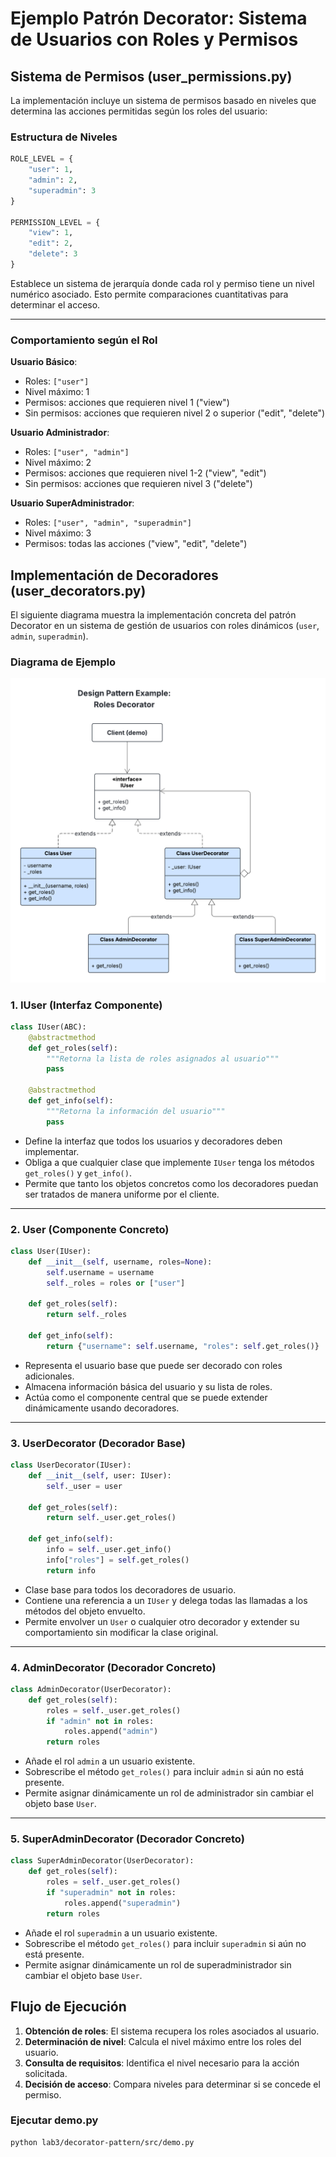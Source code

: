 
# Ejemplo Patrón Decorator: Sistema de Usuarios con Roles y Permisos

## Sistema de Permisos (user_permissions.py)

La implementación incluye un sistema de permisos basado en niveles que determina las acciones permitidas según los roles del usuario:

### Estructura de Niveles
```python
ROLE_LEVEL = {
    "user": 1,
    "admin": 2,
    "superadmin": 3
}

PERMISSION_LEVEL = {
    "view": 1,
    "edit": 2,
    "delete": 3
}
```

Establece un sistema de jerarquía donde cada rol y permiso tiene un nivel numérico asociado. Esto permite comparaciones cuantitativas para determinar el acceso.

---
### Comportamiento según el Rol

**Usuario Básico**:
- Roles: `["user"]`
- Nivel máximo: 1
- Permisos: acciones que requieren nivel 1 ("view")
- Sin permisos: acciones que requieren nivel 2 o superior ("edit", "delete")

**Usuario Administrador**:
- Roles: `["user", "admin"]`
- Nivel máximo: 2
- Permisos: acciones que requieren nivel 1-2 ("view", "edit")
- Sin permisos: acciones que requieren nivel 3 ("delete")

**Usuario SuperAdministrador**:
- Roles: `["user", "admin", "superadmin"]`
- Nivel máximo: 3
- Permisos: todas las acciones ("view", "edit", "delete")


## Implementación de Decoradores (user_decorators.py)

El siguiente diagrama muestra la implementación concreta del patrón Decorator en un sistema de gestión de usuarios con roles dinámicos (`user`, `admin`, `superadmin`).

### Diagrama de Ejemplo
![Ejemplo Roles](img/DecoratoPattern_RolesExample.png)


### 1. IUser (Interfaz Componente)

```python
class IUser(ABC):
    @abstractmethod
    def get_roles(self):
        """Retorna la lista de roles asignados al usuario"""
        pass

    @abstractmethod
    def get_info(self):
        """Retorna la información del usuario"""
        pass
```

- Define la interfaz que todos los usuarios y decoradores deben implementar.
- Obliga a que cualquier clase que implemente `IUser` tenga los métodos `get_roles()` y `get_info()`.
- Permite que tanto los objetos concretos como los decoradores puedan ser tratados de manera uniforme por el cliente.

---

### 2. User (Componente Concreto)

```python
class User(IUser):
    def __init__(self, username, roles=None):
        self.username = username
        self._roles = roles or ["user"]

    def get_roles(self):
        return self._roles

    def get_info(self):
        return {"username": self.username, "roles": self.get_roles()}
```

- Representa el usuario base que puede ser decorado con roles adicionales.
- Almacena información básica del usuario y su lista de roles.
- Actúa como el componente central que se puede extender dinámicamente usando decoradores.

---

### 3. UserDecorator (Decorador Base)

```python
class UserDecorator(IUser):
    def __init__(self, user: IUser):
        self._user = user

    def get_roles(self):
        return self._user.get_roles()

    def get_info(self):
        info = self._user.get_info()
        info["roles"] = self.get_roles()
        return info
```

- Clase base para todos los decoradores de usuario.
- Contiene una referencia a un `IUser` y delega todas las llamadas a los métodos del objeto envuelto.
- Permite envolver un `User` o cualquier otro decorador y extender su comportamiento sin modificar la clase original.

---

### 4. AdminDecorator (Decorador Concreto)

```python
class AdminDecorator(UserDecorator):
    def get_roles(self):
        roles = self._user.get_roles()
        if "admin" not in roles:
            roles.append("admin")
        return roles
```

- Añade el rol `admin` a un usuario existente.
- Sobrescribe el método `get_roles()` para incluir `admin` si aún no está presente.
- Permite asignar dinámicamente un rol de administrador sin cambiar el objeto base `User`.

---

### 5. SuperAdminDecorator (Decorador Concreto)

```python
class SuperAdminDecorator(UserDecorator):
    def get_roles(self):
        roles = self._user.get_roles()
        if "superadmin" not in roles:
            roles.append("superadmin")
        return roles
```

- Añade el rol `superadmin` a un usuario existente.
- Sobrescribe el método `get_roles()` para incluir `superadmin` si aún no está presente.
- Permite asignar dinámicamente un rol de superadministrador sin cambiar el objeto base `User`.


## Flujo de Ejecución 

1. **Obtención de roles**: El sistema recupera los roles asociados al usuario.
2. **Determinación de nivel**: Calcula el nivel máximo entre los roles del usuario.
3. **Consulta de requisitos**: Identifica el nivel necesario para la acción solicitada.
4. **Decisión de acceso**: Compara niveles para determinar si se concede el permiso.

### Ejecutar demo.py
```bash
python lab3/decorator-pattern/src/demo.py
```